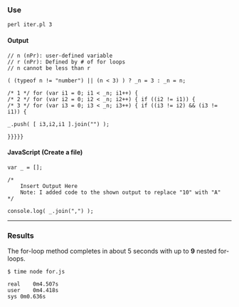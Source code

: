 ### Use
```
perl iter.pl 3
```

#### Output
```
// n (nPr): user-defined variable
// r (nPr): Defined by # of for loops
// n cannot be less than r

( (typeof n != "number") || (n < 3) ) ? _n = 3 : _n = n;

/* 1 */ for (var i1 = 0; i1 < _n; i1++) { 
/* 2 */ for (var i2 = 0; i2 < _n; i2++) { if ((i2 != i1)) {
/* 3 */ for (var i3 = 0; i3 < _n; i3++) { if ((i3 != i2) && (i3 != i1)) {

_.push( [ i3,i2,i1 ].join("") );

}}}}}
```

#### JavaScript (Create a file)
```
var _ = [];

/* 
	Insert Output Here 
	Note: I added code to the shown output to replace "10" with "A"
*/

console.log( _.join(",") );
```

----

### Results

The for-loop method completes in about 5 seconds with up to **9** nested for-loops.

```
$ time node for.js

real	0m4.507s
user	0m4.418s
sys	0m0.636s
```